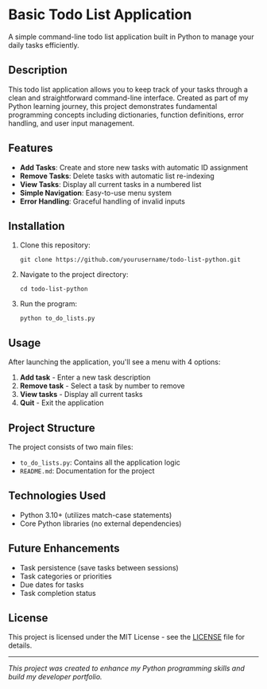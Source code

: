 # Basic Todo List Application

A simple command-line todo list application built in Python to manage your daily tasks efficiently.

## Description

This todo list application allows you to keep track of your tasks through a clean and straightforward command-line interface. Created as part of my Python learning journey, this project demonstrates fundamental programming concepts including dictionaries, function definitions, error handling, and user input management.

## Features

- **Add Tasks**: Create and store new tasks with automatic ID assignment
- **Remove Tasks**: Delete tasks with automatic list re-indexing
- **View Tasks**: Display all current tasks in a numbered list
- **Simple Navigation**: Easy-to-use menu system
- **Error Handling**: Graceful handling of invalid inputs

## Installation

1. Clone this repository:
   ```
   git clone https://github.com/yourusername/todo-list-python.git
   ```
2. Navigate to the project directory:
   ```
   cd todo-list-python
   ```
3. Run the program:
   ```
   python to_do_lists.py
   ```

## Usage

After launching the application, you'll see a menu with 4 options:

1. **Add task** - Enter a new task description
2. **Remove task** - Select a task by number to remove
3. **View tasks** - Display all current tasks
4. **Quit** - Exit the application

## Project Structure

The project consists of two main files:
- `to_do_lists.py`: Contains all the application logic
- `README.md`: Documentation for the project

## Technologies Used

- Python 3.10+ (utilizes match-case statements)
- Core Python libraries (no external dependencies)

## Future Enhancements

- Task persistence (save tasks between sessions)
- Task categories or priorities
- Due dates for tasks
- Task completion status

## License

This project is licensed under the MIT License - see the [LICENSE](LICENSE) file for details.


---

*This project was created to enhance my Python programming skills and build my developer portfolio.*